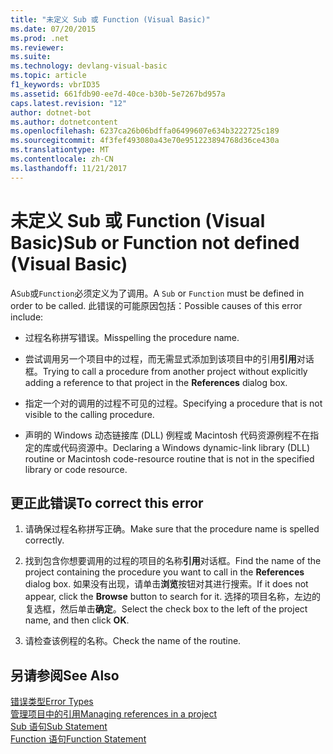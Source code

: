```yaml
---
title: "未定义 Sub 或 Function (Visual Basic)"
ms.date: 07/20/2015
ms.prod: .net
ms.reviewer: 
ms.suite: 
ms.technology: devlang-visual-basic
ms.topic: article
f1_keywords: vbrID35
ms.assetid: 661fdb90-ee7d-40ce-b30b-5e7267bd957a
caps.latest.revision: "12"
author: dotnet-bot
ms.author: dotnetcontent
ms.openlocfilehash: 6237ca26b06bdffa06499607e634b3222725c189
ms.sourcegitcommit: 4f3fef493080a43e70e951223894768d36ce430a
ms.translationtype: MT
ms.contentlocale: zh-CN
ms.lasthandoff: 11/21/2017
---
```

# <a name="sub-or-function-not-defined-visual-basic"></a><span data-ttu-id="cc633-102">未定义 Sub 或 Function (Visual Basic)</span><span class="sxs-lookup"><span data-stu-id="cc633-102">Sub or Function not defined (Visual Basic)</span></span>
<span data-ttu-id="cc633-103">A`Sub`或`Function`必须定义为了调用。</span><span class="sxs-lookup"><span data-stu-id="cc633-103">A `Sub` or `Function` must be defined in order to be called.</span></span> <span data-ttu-id="cc633-104">此错误的可能原因包括：</span><span class="sxs-lookup"><span data-stu-id="cc633-104">Possible causes of this error include:</span></span>  
  
-   <span data-ttu-id="cc633-105">过程名称拼写错误。</span><span class="sxs-lookup"><span data-stu-id="cc633-105">Misspelling the procedure name.</span></span>  
  
-   <span data-ttu-id="cc633-106">尝试调用另一个项目中的过程，而无需显式添加到该项目中的引用**引用**对话框。</span><span class="sxs-lookup"><span data-stu-id="cc633-106">Trying to call a procedure from another project without explicitly adding a reference to that project in the **References** dialog box.</span></span>  
  
-   <span data-ttu-id="cc633-107">指定一个对的调用的过程不可见的过程。</span><span class="sxs-lookup"><span data-stu-id="cc633-107">Specifying a procedure that is not visible to the calling procedure.</span></span>  
  
-   <span data-ttu-id="cc633-108">声明的 Windows 动态链接库 (DLL) 例程或 Macintosh 代码资源例程不在指定的库或代码资源中。</span><span class="sxs-lookup"><span data-stu-id="cc633-108">Declaring a Windows dynamic-link library (DLL) routine or Macintosh code-resource routine that is not in the specified library or code resource.</span></span>  
  
## <a name="to-correct-this-error"></a><span data-ttu-id="cc633-109">更正此错误</span><span class="sxs-lookup"><span data-stu-id="cc633-109">To correct this error</span></span>  
  
1.  <span data-ttu-id="cc633-110">请确保过程名称拼写正确。</span><span class="sxs-lookup"><span data-stu-id="cc633-110">Make sure that the procedure name is spelled correctly.</span></span>  
  
2.  <span data-ttu-id="cc633-111">找到包含你想要调用的过程的项目的名称**引用**对话框。</span><span class="sxs-lookup"><span data-stu-id="cc633-111">Find the name of the project containing the procedure you want to call in the **References** dialog box.</span></span> <span data-ttu-id="cc633-112">如果没有出现，请单击**浏览**按钮对其进行搜索。</span><span class="sxs-lookup"><span data-stu-id="cc633-112">If it does not appear, click the **Browse** button to search for it.</span></span> <span data-ttu-id="cc633-113">选择的项目名称，左边的复选框，然后单击**确定**。</span><span class="sxs-lookup"><span data-stu-id="cc633-113">Select the check box to the left of the project name, and then click **OK**.</span></span>  
  
3.  <span data-ttu-id="cc633-114">请检查该例程的名称。</span><span class="sxs-lookup"><span data-stu-id="cc633-114">Check the name of the routine.</span></span>  
  
## <a name="see-also"></a><span data-ttu-id="cc633-115">另请参阅</span><span class="sxs-lookup"><span data-stu-id="cc633-115">See Also</span></span>  
 [<span data-ttu-id="cc633-116">错误类型</span><span class="sxs-lookup"><span data-stu-id="cc633-116">Error Types</span></span>](../../../visual-basic/programming-guide/language-features/error-types.md)  
 [<span data-ttu-id="cc633-117">管理项目中的引用</span><span class="sxs-lookup"><span data-stu-id="cc633-117">Managing references in a project</span></span>](/visualstudio/ide/managing-references-in-a-project)  
 [<span data-ttu-id="cc633-118">Sub 语句</span><span class="sxs-lookup"><span data-stu-id="cc633-118">Sub Statement</span></span>](../../../visual-basic/language-reference/statements/sub-statement.md)  
 [<span data-ttu-id="cc633-119">Function 语句</span><span class="sxs-lookup"><span data-stu-id="cc633-119">Function Statement</span></span>](../../../visual-basic/language-reference/statements/function-statement.md)
